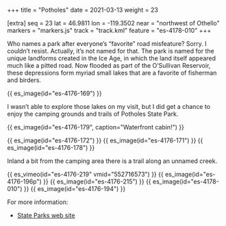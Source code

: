 +++
title = "Potholes"
date = 2021-03-13
weight = 23

[extra]
seq = 23
lat = 46.9811
lon = -119.3502
near = "northwest of Othello"
markers = "markers.js"
track = "track.kml"
feature = "es-4178-010"
+++

Who names a park after everyone’s “favorite” road misfeature? Sorry. I couldn’t resist. Actually, it’s not named for that. The park is named for the unique landforms created in the Ice Age, in which the land itself appeared much like a pitted road. Now flooded as part of the O’Sullivan Reservoir, these depressions form myriad small lakes that are a favorite of fisherman and birders.

<!-- more -->

{{ es_image(id="es-4176-169") }}

I wasn’t able to explore those lakes on my visit, but I did get a chance to enjoy the camping grounds and trails of Potholes State Park.

{{ es_image(id="es-4176-179", caption="Waterfront cabin!") }}

{{ es_image(id="es-4176-172") }}
{{ es_image(id="es-4176-171") }}
{{ es_image(id="es-4176-178") }}

Inland a bit from the camping area there is a trail along an unnamed creek.

{{ es_vimeo(id="es-4176-219" vmid="552716573") }}
{{ es_image(id="es-4176-196p") }}
{{ es_image(id="es-4176-215") }}
{{ es_image(id="es-4178-010") }}
{{ es_image(id="es-4176-194") }}

For more information:

* [State Parks web site](https://parks.state.wa.us/568/Potholes)
